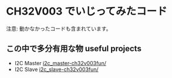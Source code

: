 # CH32V003 でいじってみたコード

注意: 動かなかったコードも含まれています。

## この中で多分有用な物 useful projects

- I2C Master [i2c_master-ch32v003fun/](i2c_master-ch32v003fun/)
- I2C Slave [i2c_slave-ch32v003fun/](i2c_slave-ch32v003fun/)
